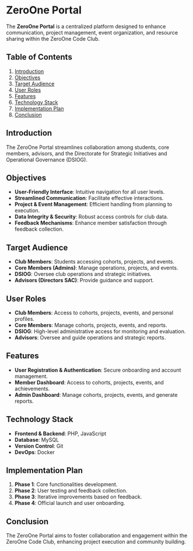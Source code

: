 # ZeroOne Portal

The **ZeroOne Portal** is a centralized platform designed to enhance communication, project management, event organization, and resource sharing within the ZeroOne Code Club.

## Table of Contents
1. [Introduction](#introduction)
2. [Objectives](#objectives)
3. [Target Audience](#target-audience)
4. [User Roles](#user-roles)
5. [Features](#features)
6. [Technology Stack](#technology-stack)
7. [Implementation Plan](#implementation-plan)
8. [Conclusion](#conclusion)

## Introduction
The ZeroOne Portal streamlines collaboration among students, core members, advisors, and the Directorate for Strategic Initiatives and Operational Governance (DSIOG).

## Objectives
- **User-Friendly Interface**: Intuitive navigation for all user levels.
- **Streamlined Communication**: Facilitate effective interactions.
- **Project & Event Management**: Efficient handling from planning to execution.
- **Data Integrity & Security**: Robust access controls for club data.
- **Feedback Mechanisms**: Enhance member satisfaction through feedback collection.

## Target Audience
- **Club Members**: Students accessing cohorts, projects, and events.
- **Core Members (Admins)**: Manage operations, projects, and events.
- **DSIOG**: Oversee club operations and strategic initiatives.
- **Advisors (Directors SAC)**: Provide guidance and support.

## User Roles
- **Club Members**: Access to cohorts, projects, events, and personal profiles.
- **Core Members**: Manage cohorts, projects, events, and reports.
- **DSIOG**: High-level administrative access for monitoring and evaluation.
- **Advisors**: Oversee and guide operations and strategic reports.

## Features
- **User Registration & Authentication**: Secure onboarding and account management.
- **Member Dashboard**: Access to cohorts, projects, events, and achievements.
- **Admin Dashboard**: Manage cohorts, projects, events, and generate reports.

## Technology Stack
- **Frontend & Backend**: PHP, JavaScript
- **Database**: MySQL
- **Version Control**: Git
- **DevOps**: Docker

## Implementation Plan
1. **Phase 1**: Core functionalities development.
2. **Phase 2**: User testing and feedback collection.
3. **Phase 3**: Iterative improvements based on feedback.
4. **Phase 4**: Official launch and user onboarding.

## Conclusion
The ZeroOne Portal aims to foster collaboration and engagement within the ZeroOne Code Club, enhancing project execution and community building.

